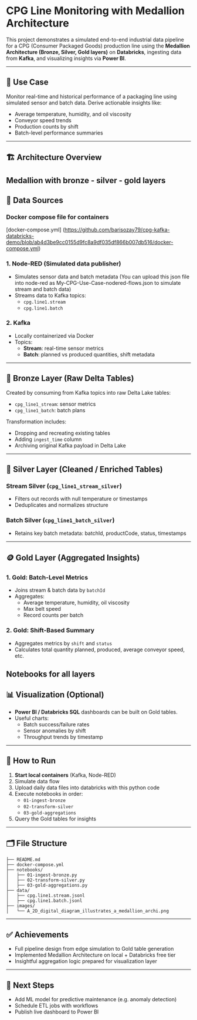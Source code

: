 # CPG Line Monitoring with Medallion Architecture

This project demonstrates a simulated end-to-end industrial data pipeline for a CPG (Consumer Packaged Goods) production line using the **Medallion Architecture (Bronze, Silver, Gold layers)** on **Databricks**, ingesting data from **Kafka**, and visualizing insights via **Power BI**.

---

## 📌 Use Case

Monitor real-time and historical performance of a packaging line using simulated sensor and batch data. Derive actionable insights like:

- Average temperature, humidity, and oil viscosity
- Conveyor speed trends
- Production counts by shift
- Batch-level performance summaries

---

## 🏗️ Architecture Overview

Medallion with bronze - silver - gold layers
---

## 💾 Data Sources

### Docker compose file for containers
[docker-compose.yml] (https://github.com/barisozay79/cpg-kafka-databricks-demo/blob/ab4d3be9cc0155d9fc8a9df035df866b007db516/docker-compose.yml)

### 1. **Node-RED** (Simulated data publisher)
- Simulates sensor data and batch metadata (You can upload this json file into node-red as My-CPG-Use-Case-nodered-flows.json to simulate stream and batch data)
- Streams data to Kafka topics:
  - `cpg.line1.stream`
  - `cpg.line1.batch`

### 2. **Kafka**
- Locally containerized via Docker
- Topics:
  - **Stream**: real-time sensor metrics
  - **Batch**: planned vs produced quantities, shift metadata

---

## 🔁 Bronze Layer (Raw Delta Tables)

Created by consuming from Kafka topics into raw Delta Lake tables:
- `cpg_line1_stream`: sensor metrics
- `cpg_line1_batch`: batch plans

Transformation includes:
- Dropping and recreating existing tables
- Adding `ingest_time` column
- Archiving original Kafka payload in Delta Lake

---

## 🔄 Silver Layer (Cleaned / Enriched Tables)

### Stream Silver (`cpg_line1_stream_silver`)
- Filters out records with null temperature or timestamps
- Deduplicates and normalizes structure

### Batch Silver (`cpg_line1_batch_silver`)
- Retains key batch metadata: batchId, productCode, status, timestamps

---

## 🪙 Gold Layer (Aggregated Insights)

### 1. **Gold: Batch-Level Metrics**
- Joins stream & batch data by `batchId`
- Aggregates:
  - Average temperature, humidity, oil viscosity
  - Max belt speed
  - Record counts per batch

### 2. **Gold: Shift-Based Summary**
- Aggregates metrics by `shift` and `status`
- Calculates total quantity planned, produced, average conveyor speed, etc.

Notebooks for all layers 
---

## 📊 Visualization (Optional)

- **Power BI / Databricks SQL** dashboards can be built on Gold tables.
- Useful charts:
  - Batch success/failure rates
  - Sensor anomalies by shift
  - Throughput trends by timestamp

---

## 🧪 How to Run

1. **Start local containers** (Kafka, Node-RED)
2. Simulate data flow
3. Upload daily data files into databricks with this python code
4. Execute notebooks in order:
   - `01-ingest-bronze`
   - `02-transform-silver`
   - `03-gold-aggregations`
5. Query the Gold tables for insights

---

## 🗂️ File Structure

```
├── README.md
├── docker-compose.yml
├── notebooks/
│   ├── 01-ingest-bronze.py
│   ├── 02-transform-silver.py
│   ├── 03-gold-aggregations.py
├── data/
│   ├── cpg.line1.stream.jsonl
│   ├── cpg.line1.batch.jsonl
├── images/
│   └── A_2D_digital_diagram_illustrates_a_medallion_archi.png
```

---

## ✅ Achievements

- Full pipeline design from edge simulation to Gold table generation
- Implemented Medallion Architecture on local + Databricks free tier
- Insightful aggregation logic prepared for visualization layer

---

## 📌 Next Steps

- Add ML model for predictive maintenance (e.g. anomaly detection)
- Schedule ETL jobs with workflows
- Publish live dashboard to Power BI
